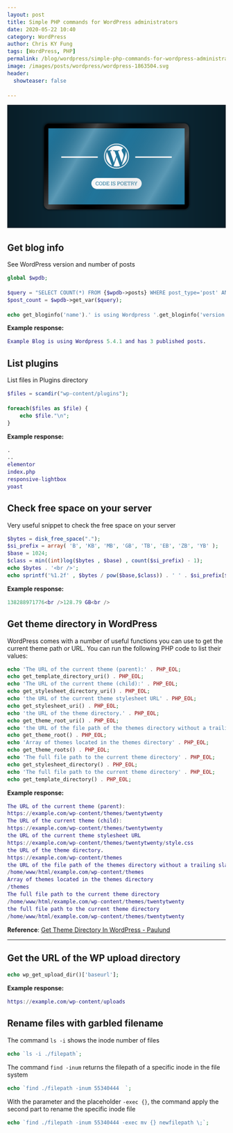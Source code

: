 ```yaml
---
layout: post
title: Simple PHP commands for WordPress administrators
date: 2020-05-22 10:40
category: WordPress
author: Chris KY Fung
tags: [WordPress, PHP]
permalink: /blog/wordpress/simple-php-commands-for-wordpress-administrator
image: /images/posts/wordpress/wordpress-1863504.svg
header:
  showteaser: false
  
---
```


![WordPress - Code is Poetry](/images/posts/wordpress/wordpress-1863504.svg)

<!--more-->

## Get blog info

See WordPress version and number of posts

```php
global $wpdb;

$query = "SELECT COUNT(*) FROM {$wpdb->posts} WHERE post_type='post' AND post_status='publish'";
$post_count = $wpdb->get_var($query);

echo get_bloginfo('name').' is using Wordpress '.get_bloginfo('version').' and has '.$post_count.' published posts.';
```

**Example response:**

```matlab
Example Blog is using Wordpress 5.4.1 and has 3 published posts.
```

## List plugins

List files in Plugins directory

```php
$files = scandir("wp-content/plugins");

foreach($files as $file) {
    echo $file."\n";
}
```

**Example response:**

```matlab
.
..
elementor
index.php
responsive-lightbox
yoast
```

## Check free space on your server

Very useful snippet to check the free space on your server

```php
$bytes = disk_free_space(".");
$si_prefix = array( 'B', 'KB', 'MB', 'GB', 'TB', 'EB', 'ZB', 'YB' );
$base = 1024;
$class = min((int)log($bytes , $base) , count($si_prefix) - 1);
echo $bytes . '<br />';
echo sprintf('%1.2f' , $bytes / pow($base,$class)) . ' ' . $si_prefix[$class] . '<br />';
```

**Example response:**

```matlab
138288971776<br />128.79 GB<br />
```

## Get theme directory in WordPress

WordPress comes with a number of useful functions you can use to get the current theme path or URL. You can run the following PHP code to list their values:

```php
echo 'The URL of the current theme (parent):' . PHP_EOL;
echo get_template_directory_uri() . PHP_EOL;
echo 'The URL of the current theme (child):' . PHP_EOL;
echo get_stylesheet_directory_uri() . PHP_EOL;
echo 'the URL of the current theme stylesheet URL' . PHP_EOL;
echo get_stylesheet_uri() . PHP_EOL;
echo 'the URL of the theme directory.' . PHP_EOL;
echo get_theme_root_uri() . PHP_EOL;
echo 'the URL of the file path of the themes directory without a trailing slash' . PHP_EOL;
echo get_theme_root() . PHP_EOL;
echo 'Array of themes located in the themes directory' . PHP_EOL;
echo get_theme_roots() . PHP_EOL;
echo 'The full file path to the current theme directory' . PHP_EOL;
echo get_stylesheet_directory() . PHP_EOL;
echo 'The full file path to the current theme directory' . PHP_EOL;
echo get_template_directory() . PHP_EOL;
```

**Example response:**

```matlab
The URL of the current theme (parent):
https://example.com/wp-content/themes/twentytwenty
The URL of the current theme (child):
https://example.com/wp-content/themes/twentytwenty
the URL of the current theme stylesheet URL
https://example.com/wp-content/themes/twentytwenty/style.css
the URL of the theme directory.
https://example.com/wp-content/themes
the URL of the file path of the themes directory without a trailing slash
/home/www/html/example.com/wp-content/themes
Array of themes located in the themes directory
/themes
The full file path to the current theme directory
/home/www/html/example.com/wp-content/themes/twentytwenty
the full file path to the current theme directory
/home/www/html/example.com/wp-content/themes/twentytwenty
```

**Reference**: [Get Theme Directory In WordPress - Paulund](https://paulund.co.uk/get-theme-directory-in-wordpress)

* * *

## Get the URL of the WP upload directory

```php
echo wp_get_upload_dir()['baseurl'];
```

**Example response:**

```matlab
https://example.com/wp-content/uploads
```

## Rename files with garbled filename

The command `ls -i` shows the inode number of files

```php
echo `ls -i ./filepath`;
```

The command `find -inum` returns the filepath of a specific inode in the file system

```php
echo `find ./filepath -inum 55340444  `; 
```

With the parameter and the placeholder `-exec {}`, the command apply the second part to rename the specific inode file

```php
echo `find ./filepath -inum 55340444 -exec mv {} newfilepath \;`;
```
